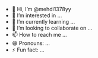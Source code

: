- 👋 Hi, I’m @mehdi1378yy
- 👀 I’m interested in ...
- 🌱 I’m currently learning ...
- 💞️ I’m looking to collaborate on ...
- 📫 How to reach me ...
- 😄 Pronouns: ...
- ⚡ Fun fact: ...

<!---
mehdi1378yy/mehdi1378yy is a ✨ special ✨ repository because its `README.md` (this file) appears on your GitHub profile.
You can click the Preview link to take a look at your changes.
--->
